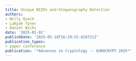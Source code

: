 ```yaml
---
title: Unique NIZKs and~Steganography Detection
authors:
- Willy Quach
- LaKyah Tyner
- Daniel Wichs
date: '2025-01-01'
publishDate: '2025-05-18T16:29:52.810721Z'
publication_types:
- paper-conference
publication: '*Advances in Cryptology -- EUROCRYPT 2025*'
---
```

